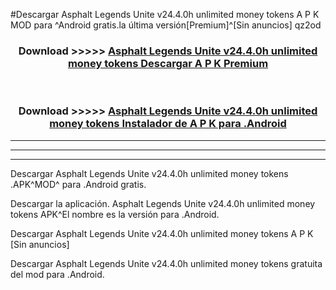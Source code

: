#Descargar Asphalt Legends Unite v24.4.0h unlimited money tokens  A P K MOD para ^Android gratis.la última versión[Premium]^[Sin anuncios] qz2od



<div align="center">
<h3>Download >>>>> <a href="https://es-web.web.app/?es= Asphalt Legends Unite v24.4.0h unlimited money tokens ">Asphalt Legends Unite v24.4.0h unlimited money tokens  Descargar A P K Premium</a></h3><br>

<h3>Download >>>>> <a href="https://es-web.web.app/?es= Asphalt Legends Unite v24.4.0h unlimited money tokens ">Asphalt Legends Unite v24.4.0h unlimited money tokens  Instalador de A P K para .Android</a></h3>
</div>


----------------------------------------------------------

----------------------------------------------------------

----------------------------------------------------------

Descargar Asphalt Legends Unite v24.4.0h unlimited money tokens  .APK^MOD^ para .Android gratis.

Descargar la aplicación. Asphalt Legends Unite v24.4.0h unlimited money tokens  APK^El nombre es la versión para .Android.

Descargar Asphalt Legends Unite v24.4.0h unlimited money tokens  A P K [Sin anuncios]

Descargar Asphalt Legends Unite v24.4.0h unlimited money tokens  gratuita del mod para .Android.